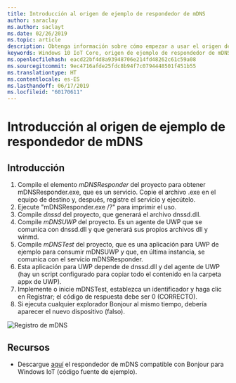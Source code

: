```yaml
---
title: Introducción al origen de ejemplo de respondedor de mDNS
author: saraclay
ms.author: saclayt
ms.date: 02/26/2019
ms.topic: article
description: Obtenga información sobre cómo empezar a usar el origen de ejemplo de respondedor de mDNS.
keywords: Windows 10 IoT Core, origen de ejemplo de respondedor de mDNS
ms.openlocfilehash: eacd22bf4d8a93948706e214fd48262c61c59a08
ms.sourcegitcommit: 9ec4716afde25fdc8b94f7c0794448501f451b55
ms.translationtype: HT
ms.contentlocale: es-ES
ms.lasthandoff: 06/17/2019
ms.locfileid: "60170611"
---
```

# <a name="getting-started-with-mdns-responder-sample-source"></a>Introducción al origen de ejemplo de respondedor de mDNS

## <a name="getting-started"></a>Introducción

1.  Compile el elemento *mDNSResponder* del proyecto para obtener mDNSResponder.exe, que es un servicio. Copie el archivo .exe en el equipo de destino y, después, registre el servicio y ejecútelo.
2. Ejecute "mDNSResponder.exe /?" para imprimir el uso.
3.  Compile *dnssd* del proyecto, que generará el archivo dnssd.dll.
4.  Compile *mDNSUWP* del proyecto. Es un agente de UWP que se comunica con dnssd.dll y que generará sus propios archivos dll y winmd.
5.  Compile *mDNSTest* del proyecto, que es una aplicación para UWP de ejemplo para consumir mDNSUWP y que, en última instancia, se comunica con el servicio mDNSResponder.
6.  Esta aplicación para UWP depende de dnssd.dll y del agente de UWP (hay un script configurado para copiar todo el contenido en la carpeta appx de UWP).
7.  Implemente o inicie mDNSTest, establezca un identificador y haga clic en Registrar; el código de respuesta debe ser 0 (CORRECTO).
8.  Si ejecuta cualquier explorador Bonjour al mismo tiempo, debería aparecer el nuevo dispositivo (falso).

![Registro de mDNS](media/mDNS/mDNS1.png)

## <a name="resources"></a>Recursos

* Descargue [aquí](https://go.microsoft.com/fwlink/?linkid=2077676) el respondedor de mDNS compatible con Bonjour para Windows IoT (código fuente de ejemplo).

